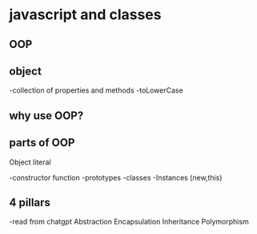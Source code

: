 # javascript and classes

## OOP

## object
-collection of properties and methods
-toLowerCase

## why use OOP?

## parts of OOP
Object literal

-constructor function
-prototypes
-classes
-Instances (new,this)


## 4 pillars
-read from chatgpt
Abstraction
Encapsulation
Inheritance
Polymorphism